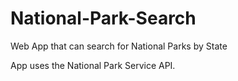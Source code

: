 # National-Park-Search
Web App that can search for National Parks by State


App uses the National Park Service API.
